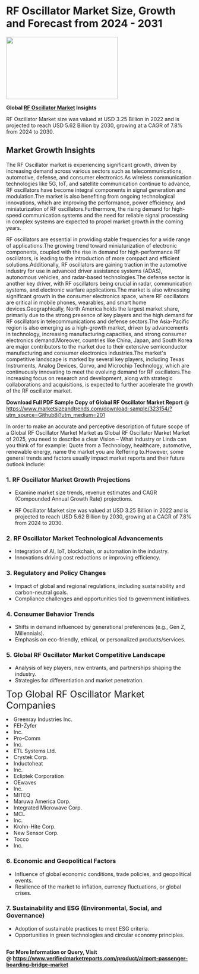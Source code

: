 <H1>RF Oscillator Market Size, Growth and Forecast from 2024 - 2031</H1><img class="aligncenter size-medium wp-image-584254" src="https://thirdeyenews.in/wp-content/uploads/2024/09/Global-Market-Research-300x168.jpeg" alt="" width="300" height="168" /><p><strong>Global&nbsp;<a href="https://www.marketsizeandtrends.com/download-sample/323154/?utm_source=Github8j?utm_medium=201">RF Oscillator Market</a> Insights</strong></p><p>RF Oscillator Market size was valued at USD 3.25 Billion in 2022 and is projected to reach USD 5.62 Billion by 2030, growing at a CAGR of 7.8% from 2024 to 2030.</p><p><h2>Market Growth Insights</h2> <p>The RF Oscillator market is experiencing significant growth, driven by increasing demand across various sectors such as telecommunications, automotive, defense, and consumer electronics.As wireless communication technologies like 5G, IoT, and satellite communication continue to advance, RF oscillators have become integral components in signal generation and modulation.The market is also benefiting from ongoing technological innovations, which are improving the performance, power efficiency, and miniaturization of RF oscillators.Furthermore, the rising demand for high-speed communication systems and the need for reliable signal processing in complex systems are expected to propel market growth in the coming years.</p> <p>RF oscillators are essential in providing stable frequencies for a wide range of applications.The growing trend toward miniaturization of electronic components, coupled with the rise in demand for high-performance RF oscillators, is leading to the introduction of more compact and efficient solutions.Additionally, RF oscillators are gaining traction in the automotive industry for use in advanced driver assistance systems (ADAS), autonomous vehicles, and radar-based technologies.The defense sector is another key driver, with RF oscillators being crucial in radar, communication systems, and electronic warfare applications.The market is also witnessing significant growth in the consumer electronics space, where RF oscillators are critical in mobile phones, wearables, and smart home devices.Geographically, North America holds the largest market share, primarily due to the strong presence of key players and the high demand for RF oscillators in telecommunications and defense sectors.The Asia-Pacific region is also emerging as a high-growth market, driven by advancements in technology, increasing manufacturing capacities, and strong consumer electronics demand.Moreover, countries like China, Japan, and South Korea are major contributors to the market due to their extensive semiconductor manufacturing and consumer electronics industries.The market's competitive landscape is marked by several key players, including Texas Instruments, Analog Devices, Qorvo, and Microchip Technology, which are continuously innovating to meet the evolving demand for RF oscillators.The increasing focus on research and development, along with strategic collaborations and acquisitions, is expected to further accelerate the growth of the RF oscillator market.<p><span class=""><strong>Download Full PDF Sample Copy of Global RF Oscillator Market Report</strong> @ <a href="https://www.marketsizeandtrends.com/download-sample/323154/?utm_source=Github8j?utm_medium=201" target="_blank">https://www.marketsizeandtrends.com/download-sample/323154/?utm_source=Github8j?utm_medium=201</a></span></p><p>In order to make an accurate and perceptive description of future scope of a Global&nbsp;RF Oscillator Market Market as Global&nbsp;RF Oscillator Market Market of 2025, you need to describe a clear Vision &ndash; What Industry or Linda can you think of for example: Quote from a Technology, healthcare, automotive, renewable energy, name the market you are Reffering to.However, some general trends and factors usually impact market reports and their future outlook include:</p><h3>1.&nbsp;<strong>RF Oscillator Market Growth Projections</strong></h3><ul><li>Examine market size trends, revenue estimates and CAGR (Compounded Annual Growth Rate) projections.</li><li><p>RF Oscillator Market size was valued at USD 3.25 Billion in 2022 and is projected to reach USD 5.62 Billion by 2030, growing at a CAGR of 7.8% from 2024 to 2030.</p></li></ul><h3>2.&nbsp;<strong>RF Oscillator Market Technological Advancements</strong></h3><ul><li>Integration of AI, IoT, blockchain, or automation in the industry.</li><li>Innovations driving cost reductions or improving efficiency.</li></ul><h3>3.&nbsp;<strong>Regulatory and Policy Changes</strong></h3><ul><li>Impact of global and regional regulations, including sustainability and carbon-neutral goals.</li><li>Compliance challenges and opportunities tied to government initiatives.</li></ul><h3>4.&nbsp;<strong>Consumer Behavior Trends</strong></h3><ul><li>Shifts in demand influenced by generational preferences (e.g., Gen Z, Millennials).</li><li>Emphasis on eco-friendly, ethical, or personalized products/services.</li></ul><h3>5.&nbsp;<strong>Global RF Oscillator Market Competitive Landscape</strong></h3><ul><li>Analysis of key players, new entrants, and partnerships shaping the industry.</li><li>Strategies for differentiation and market penetration.</li></ul><p data-pm-slice="1 1 []"><span style="color: inherit; font-family: inherit; font-size: 25px;">Top Global RF Oscillator Market Companies</span></p><div class="" data-test-id=""><p><li>Greenray Industries Inc.</li><li> FEI-Zyfer</li><li> Inc.</li><li> Pro-Comm</li><li> Inc.</li><li> ETL Systems Ltd.</li><li> Crystek Corp.</li><li> Inductoheat</li><li> Inc.</li><li> Ecliptek Corporation</li><li> OEwaves</li><li> Inc.</li><li> MITEQ</li><li> Maruwa America Corp.</li><li> Integrated Microwave Corp.</li><li> MCL</li><li> Inc.</li><li> Krohn-Hite Corp.</li><li> New Sensor Corp.</li><li> Tocco</li><li> Inc.</li></p></div><h3>6.&nbsp;<strong>Economic and Geopolitical Factors</strong></h3><ul><li>Influence of global economic conditions, trade policies, and geopolitical events.</li><li>Resilience of the market to inflation, currency fluctuations, or global crises.</li></ul><h3>7.&nbsp;<strong>Sustainability and ESG (Environmental, Social, and Governance)</strong></h3><ul><li>Adoption of sustainable practices to meet ESG criteria.</li><li>Opportunities in green technologies and circular economy principles.</li></ul><h2><strong style="font-size: 14px;">For More Information or Query, Visit @&nbsp;</strong><a style="background-color: #ffffff; font-size: 14px;" href="https://www.marketsizeandtrends.com/report/rf-oscillator-market/" target="_blank">https://www.verifiedmarketreports.com/product/airport-passenger-boarding-bridge-market</a></h2>